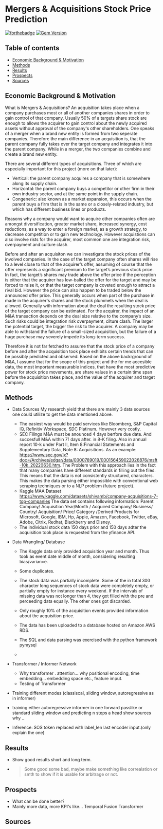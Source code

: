 # Mergers & Acquisitions Stock Price Prediction
[![forthebadge](https://forthebadge.com/images/badges/built-with-science.svg)](https://forthebadge.com)
[![Gem Version](https://badge.fury.io/rb/colorls.svg)](https://badge.fury.io/rb/colorls)
## Table of contents
- [Economic Background & Motivation](#motivation)
- [Methods](#methods)
- [Results](#results)
- [Prospects](#prospects)
- [Sources](#sources)

## Economic Background & Motivation

What is Mergers & Acquisitions? 
An acquisition takes place when a company purchases most or all of another companies shares in order to gain control of that company. Usually 50% of a targets share stock are enough to allows the acquirer to gain control about the newly acquired assets without approval of the company's other shareholders.
One speaks of a merger  when a brand new entity is formed from two seperate companies. Therefore the main difference in an acquisition is, that the parent company fully takes over the target company and integrates it into the parent company. While in a merger, the two companies combine and create a brand new entity. 

There are several different types of acquisitions. Three of which are especially important for this project (more on that later):
* Vertical: the parent company acquires a company that is somewhere along its supply chain.
* Horizontal: the parent company buys a competitor or other firm in their own industry sector, and at the same point in the supply chain.
* Congeneric: also known as a market expansion, this occurs when the parent buys a firm that is in the same or a closely-related industry, but which has different business lines or products.

Reasons why a company would want to acquire other companies often are amongst diversification, greater market share, increased synergy, cost reductions, as a way to enter a foreign market, as a growth strategy, to decrease competition or to gain new technology.
However acquistions can also involve rists for the acquirer, most common one are integration risk, overpayment and culture clash. 

Before and after an acquisiton we can investigate the stock prices of the involved companies.
In the case of the target company often shares will rise to a level close to that of the acquirer’s offer, assuming of course that the offer represents a significant premium to the target’s previous stock price. In fact, the target’s shares may trade above the offer price if the perception is either that the acquirer has low-balled the offer for the target and may be forced to raise it, or that the target company is coveted enough to attract a rival bid.
However the price can also happen to be traded below the announced offer price. This generally occurs when part of the purchase in made in the acquirer's shares and the stock plummets when the deal is allowed. Generally with information about the deal the resulting stock price of the target company can be estimated.
For the acquirer, the impact of an M&A transaction depends on the deal size relative to the company’s size. Such risks could be integration risk
overpayment, cilture clash. The larger the potential target, the bigger the risk to the acquirer. A company may be able to withstand the failure of a small-sized acquisition, but the failure of a huge purchase may severely impede its long-term success.

Therefore it is not far fetched to assume that the stock price of a company before and after the acquisition took place exhibits certain trends that can be possibly predicted and observed. Based on the above backrground of M&A, I assume that for the scope of this project and the for me accesible data, the most important measurable indices, that have the most predictive power for stock price movements,  are share values in a certain time span before the acquisition takes place, and the value of the acquirer and target company.





## Methods
 - Data Sources
    My research yield that there are mainly 3 data sources one could utilize to get the data mentioned above.
    - The easiest way would be paid services like Bloomberg, S&P Capital IQ, Refinitiv Workspace, SDC Platinum. However very costly.
    - SEC Filings M&A must be anounced 4 days berfore due date. And succesfull M&A within 71 days after. in 8-K filing. Also in annual report 10-k under         Part II, Item 8:Financial Statements and Supplementary Data, Note 8: Acquisitions. As an example: https://www.sec.gov/ix?doc=/Archives/edgar/data/0000789019/000156459022026876/msft-10k_20220630.htm.
    The Problem with this approach lies in the fact that many companies have different standards in filling out the files. This means that the data is not consistently structured, characters. This makes the data parsing either impossible with conventional web scraping techniques or to a NLP problem (future project).
    - Kaggle MAA Dataset https://www.kaggle.com/datasets/shivamb/company-acquisitions-7-top-companies
     The data set contains following information: Parent Company/ Acquisition Year/Month / Acquired Company/ Business/ Country/ Acquisition/ Price/ Category /Derived Products 
     for Microsoft, Google, IBM, Hp, Apple, Amazon, Facebook, Twitter, eBay, Adobe, Citrix, Redhat, Blackberry and Disney.
    - The individual stock data 150 days prior and 150 days adter the acquisition took place is requested from the yfinance API.
  
 - Data Wrangling/ Database
    - The Kaggle data only provided acquisition year and month. Thus took as event date middle of month, considering resulting bias/variance.
    - Some duplicates.
    - The stock data was partially incomplete. Some of the in total 300 character long sequences of stock data were completely empty, or partially empty for instance every weekend. If the intervals of missing data was not longer than 4, they got filled with the pre and perceeding data equally. The other ones got discarded.
    - Only roughly 10% of the acquisition events provided information about the acquisition price.
    
    - The data has been uploaded to a database hosted on Amazon AWS RDS.
    - The SQL and data parsing was exercised with the python framework pymysql
    - 
 - Transformer / Informer Network
   - Why transformer  . attention... why positional encoding, time embedding... embedding space etc., feature imput.
   - Testing of Transformer
 - Training  different modes (classiscal, sliding window, autoregressive as in informer)
 - training either autoregressive informer in one forward passlike or standard sliding window and predicting n steps a head show sources why ..
 - Inference: SOS token replaced with label_len last encoder input.(only explain the one)

## Results
  - Show good results short and long term.
  - > Some good some bad, maybe make something like correalation or smth to show if it is usable for arbitrage or not.
## Prospects
  - What can be done better?
  - Mainly more data, more KPI's like... Temporal Fusion Transformer
## Sources
